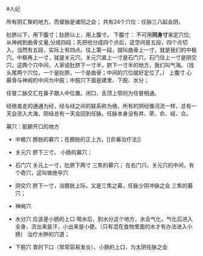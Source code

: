 #人纪 

所有阴汇聚的地方。而督脉是诸阳之会；
共有24个穴位：任脉三八起会阴，


肚脐以下，用下腹寸；肚脐以上，用上腹寸。
下腹寸：
	不可用**同身寸**来定穴位; 从神阙到曲骨丈量,分成四段；先把他分成四个点后，这空间是五段，四个点切入，当然有五段，实际上有四点。往上第一段，就叫曲骨上一寸，就是我们的中极穴。中极再上一寸，就是关元穴。关元穴直上一寸是石门穴，石门往上一寸是阴交穴，这两个穴中间，人家说肚脐下一寸半，脐下一寸半的地方，我们叫气海。（找头尾两个穴位，一个是肚脐，一个是曲骨；中间的穴位就好定位了。）
上腹寸
	心蔽骨与神阙的中间为中脘；中脘穴下面是建里、下脘、水分；





任督二脉交汇在鼻子跟人中位置。闭口，舌顶上颚则为任督相通。

经络直走的通通为经，经与经之间的联系称为络，所有的阴经像河流一样，总有一天会流入大海，阴经总有一天会回到任脉。任脉本身没有井、荣、俞、经、合。

募穴：脏腑开口的地方


- 中极穴
膀胱的募穴；在膀胱的正上方。[[俞募治疗法]]

- 关元穴
脐下三寸。
小肠的募穴；

- 石门穴
关元上一寸，肚脐下两寸
三焦的募穴；
在右门穴、关元穴的中间，有个奇穴，这叫做绝孕穴

- 阴交穴
脐下一寸，当膀胱上际，又是三焦之募，任脉少阴冲脉之会
三焦的募穴；


- 神阙穴
- 水分穴
  应该是小肠的上口
  喝水后，到水分这个地方，水会气化，气化后进入全身，流出来是汗，小出来是小便。（只有混在食物里面的水才有办法进入小肠）
  治疗水肿的穴道；
  

- 下脘穴
  胃的下口（常常容易发炎）、小肠的上口，为太阴任脉之会
  

















